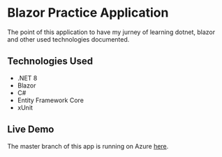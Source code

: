 # Blazor Practice Application
The point of this application to have my jurney of learning dotnet, blazor and other used technologies documented.

## Technologies Used
- .NET 8  
- Blazor  
- C#  
- Entity Framework Core  
- xUnit

## Live Demo
The master branch of this app is running on Azure [here](https://blazorapppractice1-dsh2bmegd0h7g8d4.canadacentral-01.azurewebsites.net).
